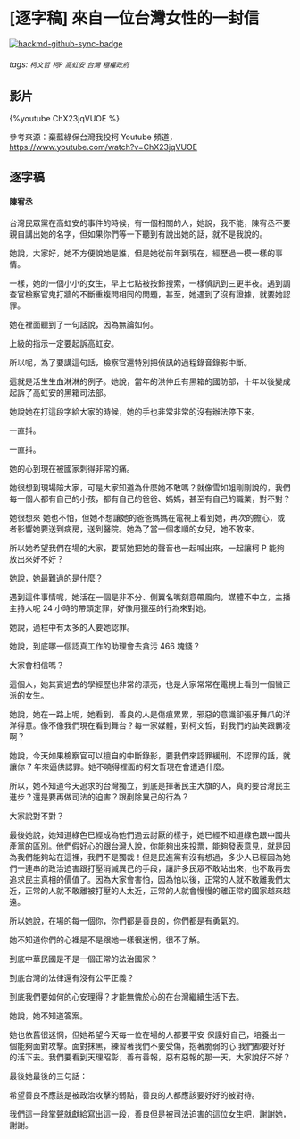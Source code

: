 # [逐字稿] 來自一位台灣女性的一封信

[![hackmd-github-sync-badge](https://hackmd.io/ho2ZzmCVRJq5TNOrUqJJ4A/badge)](https://hackmd.io/ho2ZzmCVRJq5TNOrUqJJ4A)


###### tags: `柯文哲` `柯P` `高虹安` `台灣` `極權政府`

## 影片

{%youtube ChX23jqVUOE %}

參考來源：棄藍綠保台灣我投柯 Youtube 頻道， https://www.youtube.com/watch?v=ChX23jqVUOE

## 逐字稿

#### 陳宥丞

台灣民眾黨在高虹安的事件的時候，有一個相關的人，她說，我不能，陳宥丞不要親自講出她的名字，但如果你們等一下聽到有說出她的話，就不是我說的。

她說，大家好，她不方便說她是誰，但是她從前年到現在，經歷過一模一樣的事情。

一樣，她的一個小小的女生，早上七點被按鈴搜索，一樣偵訊到三更半夜。遇到調查官檢察官鬼打牆的不斷重複問相同的問題，甚至，她遇到了沒有證據，就要她認罪。

她在裡面聽到了一句話說，因為無論如何。

上級的指示一定要起訴高虹安。

所以呢，為了要講這句話，檢察官還特別把偵訊的過程錄音錄影中斷。

這就是活生生血淋淋的例子。她說，當年的洪仲丘有黑箱的國防部，十年以後變成起訴了高虹安的黑箱司法部。

她說她在打這段字給大家的時候，她的手也非常非常的沒有辦法停下來。

一直抖。

一直抖。

她的心到現在被國家刺得非常的痛。

她很想到現場陪大家，可是大家知道為什麼她不敢嗎？就像雪如姐剛剛說的，我們每一個人都有自己的小孩，都有自己的爸爸、媽媽，甚至有自己的職業，對不對？

她很想來 她也不怕，但她不想讓她的爸爸媽媽在電視上看到她，再次的擔心，或者影響她要送到病房，送到醫院。她為了當一個孝順的女兒，她不敢來。

所以她希望我們在場的大家，要幫她把她的聲音也一起喊出來，一起讓柯 P 能夠放出來好不好？

她說，她最難過的是什麼？

遇到這件事情呢，她活在一個是非不分、側翼名嘴刻意帶風向，媒體不中立，主播主持人呢 24 小時的帶頭定罪，好像用獵巫的行為來對她。

她說，過程中有太多的人要她認罪。

她說，到底哪一個認真工作的助理會去貪污 466 塊錢？

大家會相信嗎？

這個人，她其實過去的學經歷也非常的漂亮，也是大家常常在電視上看到一個蠻正派的女生。

她說，她在一路上呢，她看到，善良的人是傷痕累累，邪惡的意識卻張牙舞爪的洋洋得意。像不像我們現在看到舞台？每一家媒體，對柯文哲，對我們的訕笑跟霸凌啊？

她說，今天如果檢察官可以擅自的中斷錄影，要我們來認罪緩刑。不認罪的話，就讓你 7 年來逼供認罪。她不曉得裡面的柯文哲現在會遭遇什麼。

所以，她不知道今天追求的台灣獨立，到底是揮著民主大旗的人，真的要台灣民主進步？還是要再做司法的迫害？跟剷除異己的行為？

大家說對不對？

最後她說，她知道綠色已經成為他們過去討厭的樣子，她已經不知道綠色跟中國共產黨的區別。他們假好心的跟台灣人說，你能夠出來投票，能夠發表意見，就是因為我們能夠站在這裡，我們不是獨裁！但是民進黨有沒有想過，多少人已經因為她們一連串的政治迫害跟打壓消滅異己的手段，讓許多民眾不敢站出來，也不敢再去追求民主真相的價值了。因為大家會害怕，因為怕以後，正常的人就不敢離我們太近，正常的人就不敢離被打壓的人太近，正常的人就會慢慢的離正常的國家越來越遠。

所以她說，在場的每一個你，你們都是善良的，你們都是有勇氣的。

她不知道你們的心裡是不是跟她一樣很迷惘，很不了解。

到底中華民國是不是一個正常的法治國家？

到底台灣的法律還有沒有公平正義？

到底我們要如何的心安理得？才能無愧於心的在台灣繼續生活下去。

她說，她不知道答案。

她也依舊很迷惘，但她希望今天每一位在場的人都要平安 保護好自己，培養出一個能夠面對攻擊。面對抹黑，練習著我們不要受傷，抱著脆弱的心 我們都要好好的活下去。我們要看到天理昭彰，善有善報，惡有惡報的那一天，大家說好不好？

最後她最後的三句話：

希望善良不應該是被政治攻擊的弱點，善良的人都應該要好好的被對待。

我們這一段掌聲就獻給寫出這一段，善良但是被司法迫害的這位女生吧，謝謝她，謝謝。

